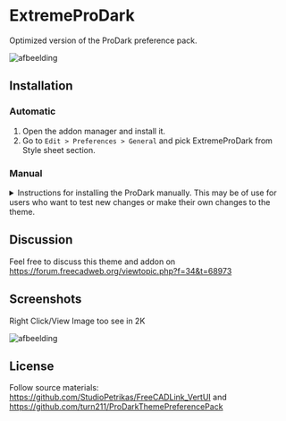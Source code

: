 # ExtremeProDark
Optimized version of the ProDark preference pack.

![afbeelding](https://user-images.githubusercontent.com/29804962/179058807-adf84a5a-39fd-48d9-919e-1c6b32eb4399.png)


## Installation

### Automatic


1. Open the addon manager and install it.
2. Go to `Edit > Preferences > General` and pick ExtremeProDark from Style sheet section. 

### Manual

<details>
  <summary>Instructions for installing the ProDark manually. This may be of use for users who want to test new changes or make their own changes to the theme.</summary>

#### Linux and macOS

1. Download ProDark repository via zip file or `git` in to your default FC folder
    `cd ~/.FreeCAD/Gui/Stylesheet` # you may need to create Gui/Stylesheet dirs beforehand
    `git clone https://github.com/turn211/ExtremeProDark.git`
2. Restart FreeCAD
3. Activate stylesheet by invoking `Edit > Preferences > General` and pick ProDark from Style sheet section. 

#### Windows 10

1. Install ProDark.qss into FreeCAD Folder\data\Gui\Stylesheets\ 
2. In FreeCAD go to `Edit > Preferences > General` and pick ProDark from Stylesheet, Change Size of toolbar icons: to Medium(24px) and Apply/Ok


</details>

## Discussion

Feel free to discuss this theme and addon on https://forum.freecadweb.org/viewtopic.php?f=34&t=68973

## Screenshots

Right Click/View Image too see in 2K

![afbeelding](https://user-images.githubusercontent.com/29804962/173815127-72862f11-5fb6-445e-b11f-e9f93ec7f868.png)

## License

Follow source materials:
https://github.com/StudioPetrikas/FreeCADLink_VertUI and https://github.com/turn211/ProDarkThemePreferencePack
